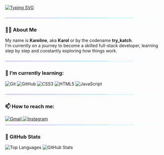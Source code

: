 [![Typing SVG](https://readme-typing-svg.herokuapp.com?font=Fira+Code&weight=500&size=21&duration=7000&pause=2000&color=47E1F7&background=131313FD&center=true&vCenter=true&width=435&lines=Hello+World!+%F0%9F%91%8B+;Welcome+to+my+GitHub+profile.+%E2%98%BA%EF%B8%8F)](https://git.io/typing-svg)

<img src="./assets/border_separator.gif">

### 👩‍💻 About Me
My name is **Karoline**, aka **Karol** or by the codename **try_katch**.  
I'm currently on a journey to become a skilled full-stack developer, learning step by step and constantly exploring how things work.

<img src="./assets/border_separator.gif">

### 🌱 I’m currently learning:

<p>
  <img loading="lazy" src="https://cdn.jsdelivr.net/gh/devicons/devicon@latest/icons/git/git-original.svg" width="50" height="50" alt="Git"/>
  <img loading="lazy" src="https://cdn.jsdelivr.net/gh/devicons/devicon@latest/icons/github/github-original.svg" width="50" height="50" alt="GitHub"/>
  <img loading="lazy" src="https://cdn.jsdelivr.net/gh/devicons/devicon@latest/icons/css3/css3-original-wordmark.svg" width="50" height="50" alt="CSS3"/>
  <img loading="lazy" src="https://cdn.jsdelivr.net/gh/devicons/devicon@latest/icons/html5/html5-original-wordmark.svg" width="50" height="50" alt="HTML5"/>
  <img loading="lazy" src="https://cdn.jsdelivr.net/gh/devicons/devicon@latest/icons/javascript/javascript-original.svg" width="50" height="50" alt="JavaScript"/>
</p>

<img src="./assets/border_separator.gif">

### 📫 How to reach me:

<div>
  <a href="mailto:karolinerocha.st@gmail.com" target="_blank">
    <img loading="lazy" src="https://img.shields.io/badge/Gmail-D14836?style=for-the-badge&logo=gmail&logoColor=white" alt="Gmail">
  </a>
  <a href="https://www.instagram.com/try_katch/" target="_blank">
    <img loading="lazy" src="https://img.shields.io/badge/-Instagram-%23E4405F?style=for-the-badge&logo=instagram&logoColor=white" alt="Instagram">
  </a>
</div>

<img src="./assets/border_separator.gif">

### 🧠 GitHub Stats

<div>
  <img loading="lazy" height="180em" src="https://github-readme-stats.vercel.app/api/top-langs/?username=try-katch&layout=compact&langs_count=7&theme=dracula" alt="Top Languages"/>
  <img loading="lazy" height="180em" src="https://github-readme-stats.vercel.app/api?username=try-katch&show_icons=true&theme=dracula" alt="GitHub Stats" />
</div>

  
